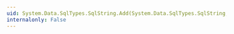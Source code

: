 ```yaml
---
uid: System.Data.SqlTypes.SqlString.Add(System.Data.SqlTypes.SqlString,System.Data.SqlTypes.SqlString)
internalonly: False
---
```

